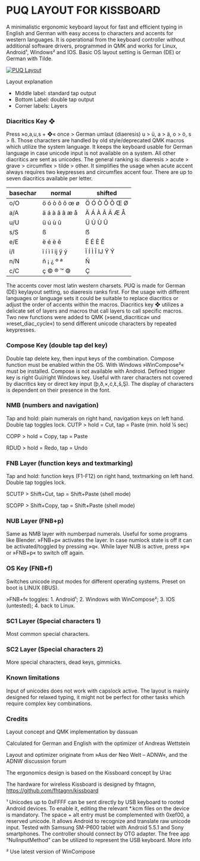 # PUQ LAYOUT FOR KISSBOARD

A minimalistic ergonomic keyboard layout for fast and efficient typing in English and German with easy access to characters and accents for western languages. It is operational from the keyboard controller without additional software drivers, programmed in QMK and works for Linux, Android¹, Windows² and IOS. Basic OS layout setting is German (DE) or German with Tilde. 

[![PUQ Layout](https://user-images.githubusercontent.com/16945782/50550486-03bc7c00-0c72-11e9-8fca-22db85fef475.png)](http://www.keyboard-layout-editor.com/#/gists/a7e90b22a3bd994868389277b32144ea)

Layout explanation
* Middle label: standard tap output
* Bottom Label: double tap output
* Corner labels: Layers


### Diacritics Key ❖
Press »o,a,u,s + ❖« once  >  German umlaut (diaeresis) u > ü, a > ä, o > ö, s > ß. 
Those characters are handled by old style/deprecated QMK macros which utilize the system language. It keeps the keyboard usable for German language in case unicode input is not available on a system.
All other diacritics are sent as unicodes. The general ranking is: diaeresis > acute > grave > circumflex > tilde > other. It simplifies the usage when acute accent always requires two keypresses and circumflex accent four. There are up to seven diacritics available per letter.

basechar|normal|shifted
----|----|----
o/O  |ö ó ò ô õ œ ø  |Ö Ó Ò Ô Õ Œ Ø
a/A  |ä á à â ã æ å  |Ä Á À Â Ã Æ Å
u/U  |ü ú ù û 		|Ü Ú Ù Û
s/S  |ß 			    |ẞ
e/E  |ë é è ê 		|Ë É È Ê
i/I  |ï í ì î ĳ ÿ ý  |Ï Í Ì Î Ĳ Ÿ Ý
n/N  |ñ ¡ ¿ º ª 	    |Ñ
c/C  |ç © ® ™ 🄯		|Ç

The accents cover most latin western charsets. PUQ is made for German (DE) keylayout setting, so diaeresis ranks first. For the usage with different languages or language sets it could be suitable to replace diacritics or adjust the order of accents within the macros. 
Diacritics key ❖ utilizes a delicate set of layers and macros that call layers to call specific macros. Two new functions were added to QMK (»send_diacritica« und »reset_diac_cycle«) to send different unicode characters by repeated keypresses.

### Compose Key (double tap del key)
Double tap delete key, then input keys of the combination. Compose function must be enabled within the OS. With Windows »WinCompose²« must be installed. Compose is not available with Android. Defined trigger key is right Gui/right Windows key. Useful with rarer characters not covered by diacritics key or direct key input (þ,ð,×,ċ,Ł,š,Ş). The display of characters is dependent on their presence in the font.

### NMB (numbers and navigation)
Tap and hold: plain numerals on right hand, navigation keys on left hand. Double tap toggles lock.
CUTP > hold = Cut, 	tap = Paste     (min. hold ¼ sec)

COPP > hold = Copy, 	tap = Paste

RDUD > hold = Redo, 	tap = Undo

### FNB Layer (function keys and textmarking)
Tap and hold: function keys (F1-F12) on right hand, textmarking on left hand. Double tap toggles lock.

SCUTP > Shift+Cut, 	tap = Shift+Paste (shell mode)

SCOPP > Shift+Copy, 	tap = Shift+Paste (shell mode)

### NUB Layer (FNB+p)
Same as NMB layer with numberpad numerals. Useful for some programs like Blender. »FNB+p« activates the layer. In case numlock state is off it can be activated/toggled by pressing »q«. While layer NUB is active, press »p« or »FNB+p« to switch off again.

### OS Key (FNB+f)
Switches unicode input modes for different operating systems. Preset on boot is LINUX (IBUS).

»FNB+f« toggles: 1. Android¹; 2. Windows with WinCompose²; 3. IOS (untested); 4. back to Linux.

### SC1 Layer (Special characters 1)
Most common special characters.

### SC2 Layer (Special characters 2)
More special characters, dead keys, gimmicks.

### Known limitations
Input of unicodes does not work with capslock active.
The layout is mainly designed for relaxed typing, it might not be perfect for other tasks which require complex key combinations.

### Credits
Layout concept and QMK implementation by dassuan

Calculated for German and English with the optimizer of Andreas Wettstein

Layout and optimizer originate from »Aus der Neo Welt – ADNW«, and the ADNW discussion forum

The ergonomics design is based on the Kissboard concept by Urac

The hardware for wireless Kissboard is designed by fhtagnn, https://github.com/fhtagnn/kissboard


¹ Unicodes up to 0xFFFF can be sent directly by USB keyboard to rooted Android devices. To enable it, editing the relevant *.kcm files on the device is mandatory. The space + alt entry must be complemented with 0xef00, a reserved unicode. It allows Android to recognize and translate raw unicode input. Tested with Samsung SM-P600 tablet with Android 5.5.1 and Sony smartphones. The controller should connect by OTG adapter. The free app “NulInputMethod” can be utilized to represent the USB keyboard. More info

² Use latest version of WinCompose 
